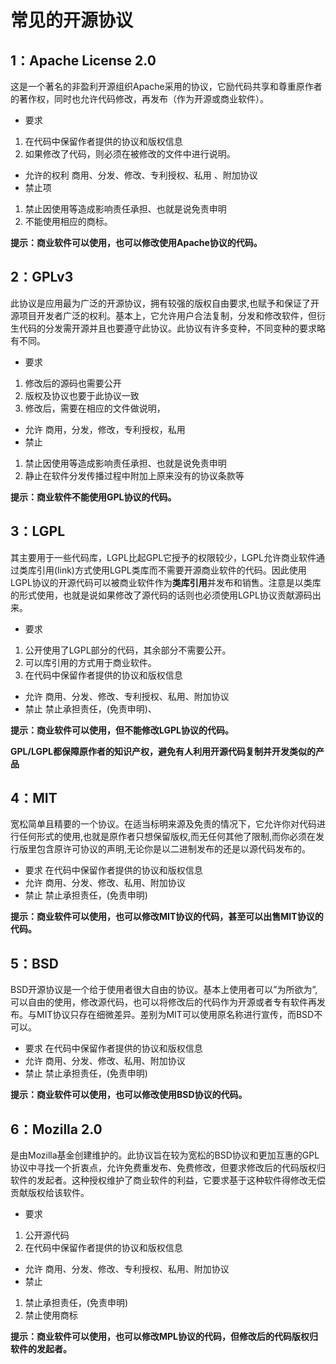 # 常见的开源协议

## 1：Apache License 2.0

这是一个著名的非盈利开源组织Apache采用的协议，它励代码共享和尊重原作者的著作权，同时也允许代码修改，再发布（作为开源或商业软件）。

- 要求

1. 在代码中保留作者提供的协议和版权信息
2. 如果修改了代码，则必须在被修改的文件中进行说明。

- 允许的权利
   商用、分发、修改、专利授权、私用
   、附加协议
- 禁止项

1. 禁止因使用等造成影响责任承担、也就是说免责申明
2. 不能使用相应的商标。

**提示：商业软件可以使用，也可以修改使用Apache协议的代码。**

## 2：GPLv3

此协议是应用最为广泛的开源协议，拥有较强的版权自由要求,也赋予和保证了开源项目开发者广泛的权利。基本上，它允许用户合法复制，分发和修改软件，但衍生代码的分发需开源并且也要遵守此协议。此协议有许多变种，不同变种的要求略有不同。

- 要求

1. 修改后的源码也需要公开
2. 版权及协议也要于此协议一致
3. 修改后，需要在相应的文件做说明，

- 允许
   商用，分发，修改，专利授权，私用
- 禁止

1. 禁止因使用等造成影响责任承担、也就是说免责申明
2. 静止在软件分发传播过程中附加上原来没有的协议条款等

**提示：商业软件不能使用GPL协议的代码。**

## 3：LGPL

其主要用于一些代码库，LGPL比起GPL它授予的权限较少，LGPL允许商业软件通过类库引用(link)方式使用LGPL类库而不需要开源商业软件的代码。因此使用LGPL协议的开源代码可以被商业软件作为**类库引用**并发布和销售。注意是以类库的形式使用，也就是说如果修改了源代码的话则也必须使用LGPL协议贡献源码出来。

- 要求

1. 公开使用了LGPL部分的代码，其余部分不需要公开。
2. 可以库引用的方式用于商业软件。
3. 在代码中保留作者提供的协议和版权信息

- 允许
   商用、分发、修改、专利授权、私用、附加协议
- 禁止
   禁止承担责任，(免责申明)、

**提示：商业软件可以使用，但不能修改LGPL协议的代码。**

**GPL/LGPL都保障原作者的知识产权，避免有人利用开源代码复制并开发类似的产品**

## 4：MIT

宽松简单且精要的一个协议。在适当标明来源及免责的情况下，它允许你对代码进行任何形式的使用,也就是原作者只想保留版权,而无任何其他了限制,而你必须在发行版里包含原许可协议的声明,无论你是以二进制发布的还是以源代码发布的。

- 要求
   在代码中保留作者提供的协议和版权信息
- 允许
   商用、分发、修改、私用、附加协议
- 禁止
   禁止承担责任，(免责申明)

**提示：商业软件可以使用，也可以修改MIT协议的代码，甚至可以出售MIT协议的代码。**

## 5：BSD

BSD开源协议是一个给于使用者很大自由的协议。基本上使用者可以”为所欲为”,可以自由的使用，修改源代码，也可以将修改后的代码作为开源或者专有软件再发布。与MIT协议只存在细微差异。差别为MIT可以使用原名称进行宣传，而BSD不可以。

- 要求
   在代码中保留作者提供的协议和版权信息
- 允许
   商用、分发、修改、私用、附加协议
- 禁止
   禁止承担责任，(免责申明)

**提示：商业软件可以使用，也可以修改使用BSD协议的代码。**

## 6：Mozilla 2.0

是由Mozilla基金创建维护的。此协议旨在较为宽松的BSD协议和更加互惠的GPL协议中寻找一个折衷点，允许免费重发布、免费修改，但要求修改后的代码版权归软件的发起者。这种授权维护了商业软件的利益，它要求基于这种软件得修改无偿贡献版权给该软件。

- 要求

1. 公开源代码
2. 在代码中保留作者提供的协议和版权信息

- 允许
   商用、分发、修改、专利授权、私用、附加协议
- 禁止

1. 禁止承担责任，(免责申明)
2. 禁止使用商标

**提示：商业软件可以使用，也可以修改MPL协议的代码，但修改后的代码版权归软件的发起者。**